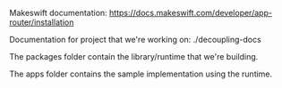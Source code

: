 Makeswift documentation: https://docs.makeswift.com/developer/app-router/installation

Documentation for project that we're working on: ./decoupling-docs

The packages folder contain the library/runtime that we're building.

The apps folder contains the sample implementation using the runtime.
